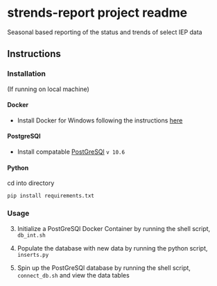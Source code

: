 # strends-report project readme
Seasonal based reporting of the status and trends of select IEP data

## Instructions

### Installation

(If running on local machine)

#### Docker 

* Install Docker for Windows following the instructions [here](https://docs.docker.com/docker-for-windows/install/)

#### PostgreSQl

* Install compatable [PostGreSQl](https://www.enterprisedb.com/downloads/postgres-postgresql-downloads) `v 10.6`

#### Python

cd into directory

`pip install requirements.txt`

### Usage

3) Initialize a PostGreSQl Docker Container by running the shell script,  `db_int.sh`

4) Populate the database with new data by running the python script, `inserts.py`

5) Spin up the PostGreSQl database by running the shell script, `connect_db.sh` and view the data tables